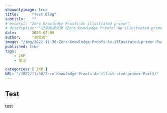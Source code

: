 ```yaml
---
showonlyimage: true
title:      "Test Blog"
subtitle:   ""
# excerpt: "Zero Knowledge Proofs:An illustrated primer"
# description: "记录阅读文章《Zero Knowledge Proofs: An illustrated primer, Part 2》笔记。"
date:       2023-07-09
author:     "谢文进"
image: "/img/2022-11-30-Zero-Knowledge-Proofs-An-illustrated-primer-Part2/background.jpg"
published: true 
tags:
    - ZKP
    - 笔记 

categories: [ ZKP ]
URL: "/2022/11/30/Zero-Knowledge-Proofs-An-illustrated-primer-Part2/"
---
```


## Test
test